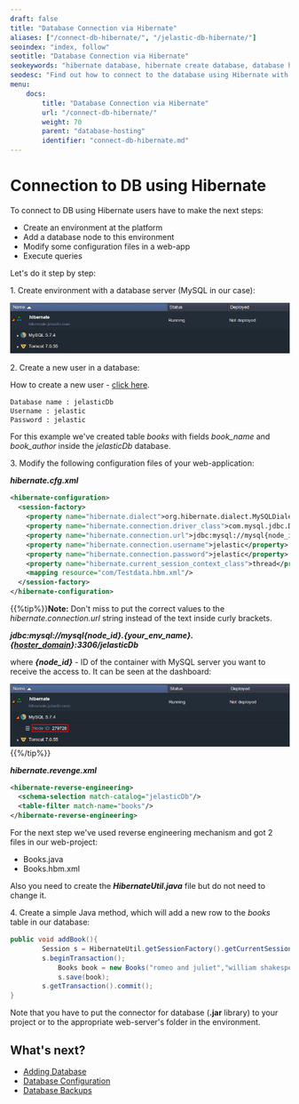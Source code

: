 ```yaml
---
draft: false
title: "Database Connection via Hibernate"
aliases: ["/connect-db-hibernate/", "/jelastic-db-hibernate/"]
seoindex: "index, follow"
seotitle: "Database Connection via Hibernate"
seokeywords: "hibernate database, hibernate create database, database hibernate, hibernate properties, hibernate properties file, hibernate configuration properties, hibernate create database, hibernate create query"
seodesc: "Find out how to connect to the database using Hibernate with this instruction. Follow few simple steps: create hosting environment with DB node, change necessary properties in configuration files and execute the query."
menu: 
    docs:
        title: "Database Connection via Hibernate"
        url: "/connect-db-hibernate/"
        weight: 70
        parent: "database-hosting"
        identifier: "connect-db-hibernate.md"
---
```


# Connection to DB using Hibernate

To connect to DB using Hibernate users have to make the next steps:

* Create an environment at the platform
* Add a database node to this environment
* Modify some configuration files in a web-app
* Execute queries

Let's do it step by step:

1\. Create environment with a database server (MySQL in our case):

![database hibernate env created](env-created.png)

2\. Create a new user in a database:

How to create a new user - [click here](/connection-to-mysql/).

```
Database name : jelasticDb  
Username : jelastic  
Password : jelastic
```

For this example we've created table *books* with fields *book_name* and *book_author* inside the *jelasticDb* database.

3\. Modify the following configuration files of your web-application:

***hibernate.cfg.xml***

```xml
<hibernate-configuration>
  <session-factory>
    <property name="hibernate.dialect">org.hibernate.dialect.MySQLDialect</property>
    <property name="hibernate.connection.driver_class">com.mysql.jdbc.Driver</property>
    <property name="hibernate.connection.url">jdbc:mysql://mysql{node_id}.{your_env_name}.{hoster_domain}:3306/jelasticDb</property>
    <property name="hibernate.connection.username">jelastic</property>
    <property name="hibernate.connection.password">jelastic</property>
    <property name="hibernate.current_session_context_class">thread</property>
    <mapping resource="com/Testdata.hbm.xml"/>
  </session-factory>
</hibernate-configuration>
```

{{%tip%}}**Note:** Don't miss to put the correct values to the *hibernate.connection.url* string instead of the text inside curly brackets.

***jdbc:mysql://mysql{node_id}.{your_env_name}.{[hoster_domain](/paas-hosting-providers/)}:3306/jelasticDb***

where ***{node_id}*** - ID of the container with MySQL server you want to receive the access to. It can be seen at the dashboard:

![database hibernate node id](node-id.png){{%/tip%}}

***hibernate.revenge.xml***

```xml
<hibernate-reverse-engineering>
  <schema-selection match-catalog="jelasticDb"/>
  <table-filter match-name="books"/>
</hibernate-reverse-engineering>
```

For the next step we've used reverse engineering mechanism and got 2 files in our web-project:

* Books.java
* Books.hbm.xml

Also you need to create the ***HibernateUtil.java*** file but do not need to change it. 

4\. Create a simple Java method, which will add a new row to the *books* table in our database:

```java
public void addBook(){
        Session s = HibernateUtil.getSessionFactory().getCurrentSession();        
        s.beginTransaction();       
            Books book = new Books("romeo and juliet","william shakespeare ");
            s.save(book);    
        s.getTransaction().commit();    
}
```

Note that you have to put the connector for database (**.jar** library) to your project or to the appropriate web-server's folder in the environment.


## What's next?

* [Adding Database](/database-hosting/)
* [Database Configuration](/database-configuration-files/)
* [Database Backups](/database-backups/)